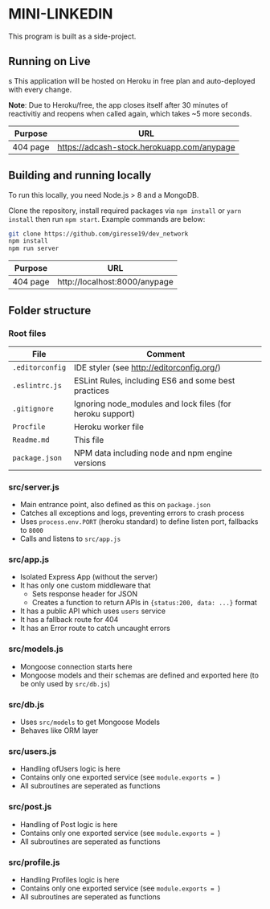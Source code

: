 # MINI-LINKEDIN

This program is built as a side-project.

## Running on Live
s
This application will be  hosted on Heroku in free plan and auto-deployed with every change.

**Note**: Due to Heroku/free, the app closes itself after 30 minutes of reactivitiy and reopens when called again, which takes ~5 more seconds.

| Purpose | URL
| - | -
| 404 page | https://adcash-stock.herokuapp.com/anypage


## Building and running locally

To run this locally, you need Node.js > 8 and a MongoDB.

Clone the repository, install required packages via `npm install` or `yarn install` then run `npm start`. Example commands are below:

```sh
git clone https://github.com/giresse19/dev_network
npm install
npm run server
```

| Purpose | URL
| - | -
| 404 page | http://localhost:8000/anypage

## Folder structure

### Root files

| File | Comment
| - | -
| `.editorconfig` | IDE styler (see http://editorconfig.org/)
| `.eslintrc.js` | ESLint Rules, including ES6 and some best practices
| `.gitignore` | Ignoring node_modules and lock files (for heroku support)
| `Procfile` | Heroku worker file
| `Readme.md` | This file
| `package.json` | NPM data including node and npm engine versions

### src/server.js
* Main entrance point, also defined as this on `package.json`
* Catches all exceptions and logs, preventing errors to crash process
* Uses `process.env.PORT` (heroku standard) to define listen port, fallbacks to `8000`
* Calls and listens to `src/app.js`

### src/app.js
* Isolated Express App (without the server)
* It has only one custom middleware that
  * Sets response header for JSON
  * Creates a function to return APIs in `{status:200, data: ...}` format
* It has a public API which uses `users` service
* It has a fallback route for 404
* It has an Error route to catch uncaught errors

### src/models.js
* Mongoose connection starts here
* Mongoose models and their schemas are defined and exported here (to be only used by `src/db.js`)

### src/db.js
* Uses `src/models` to get Mongoose Models
* Behaves like ORM layer

### src/users.js
* Handling ofUsers logic is here
* Contains only one exported service (see `module.exports = `)
* All subroutines are seperated as functions 

### src/post.js
* Handling of Post logic is here
* Contains only one exported service (see `module.exports = `)
* All subroutines are seperated as functions 

### src/profile.js
* Handling Profiles logic is here
* Contains only one exported service (see `module.exports = `)
* All subroutines are seperated as functions 
